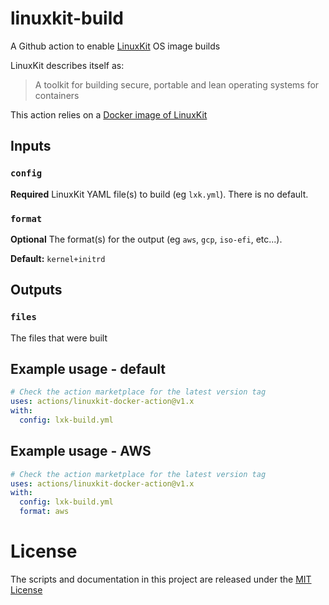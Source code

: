 # linuxkit-build
A Github action to enable [LinuxKit](https://github.com/linuxkit/linuxkit) OS image builds

LinuxKit describes itself as:
> A toolkit for building secure, portable and lean operating systems for containers

This action relies on a [Docker image of LinuxKit](https://hub.docker.com/repository/docker/vouchio/linuxkit-docker)

## Inputs

### `config`

**Required** LinuxKit YAML file(s) to build (eg `lxk.yml`). There is no default.

### `format`

**Optional** The format(s) for the output (eg `aws`, `gcp`, `iso-efi`, etc...). 

**Default:** `kernel+initrd`

## Outputs

### `files`

The files that were built

## Example usage - default

```yaml 
# Check the action marketplace for the latest version tag
uses: actions/linuxkit-docker-action@v1.x
with:
  config: lxk-build.yml
```

## Example usage - AWS

```yaml 
# Check the action marketplace for the latest version tag
uses: actions/linuxkit-docker-action@v1.x
with:
  config: lxk-build.yml
  format: aws
```


# License
The scripts and documentation in this project are released under the [MIT License](LICENSE)
